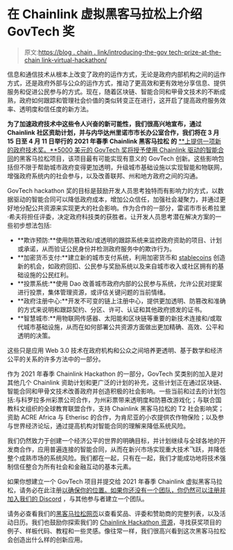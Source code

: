 # 在 Chainlink 虚拟黑客马拉松上介绍 GovTech 奖

> 原文:[https://blog . chain . link/introducing-the-gov tech-prize-at-the-chain link-virtual-hackathon/](https://blog.chain.link/introducing-the-govtech-prize-at-the-chainlink-virtual-hackathon/)

信息和通信技术从根本上改变了政府的运作方式，无论是政府内部机构之间的运作方式，还是政府外部与公众的运作方式，推动了更高效和更有效地分享信息、提供服务和促进公民参与的方式。现在，随着区块链、智能合同和甲骨文技术的不断成熟，政府如何跟踪和管理社会价值的类似转变正在进行，这开启了提高政府服务效率、透明度和信任度的新方法。

**为了加速政府技术中这些令人兴奋的新可能性，我们很高兴地宣布，通过 Chainlink 社区资助计划，并与内华达州里诺市市长办公室合作，我们将在 3 月 15 日至 4 月 11 日举行的 2021 年春季 Chainlink 黑客马拉松** **的** [**上提供一项新的政府技术奖。**5000 美元的 GovTech 奖将授予使用 Chainlink 驱动的](https://chain.link/hackathon)[智能合同](https://chain.link/education/smart-contracts)的黑客马拉松项目，该项目最有可能实现有意义的 GovTech 创新。这些影响包括但不限于帮助城市政府变得更加透明，升级城市基础设施以实现智能和物联网，增强政府系统内的社会参与，以及改善联邦、州和地方政府之间的沟通。

GovTech hackathon 奖的目标是鼓励开发人员思考独特而有影响力的方式，以数据驱动的智能合同可以降低政府成本，增加公众信任，加强社会凝聚力，并通过更好地分配公共资源来实现更大的社会影响。作为合作的一部分，雷诺市市长希拉里·希夫将担任评委，决定政府科技类的获胜者。让开发人员思考潜在解决方案的一些初步想法包括:

*   **欺诈预防:**使用防篡改和/或透明的跟踪系统来监控政府资助的项目、计划或承诺，从而验证公民身份并检测政府服务中的欺诈行为。
*   **加密货币支付:**建立新的城市支付系统，利用加密货币和 [stablecoins](https://blog.chain.link/what-are-stablecoins/) 创造新的机会，如政府回扣、公民参与奖励系统以及来自城市收入或社区拥有的基础设施的公民红利。
*   **投票系统:**使用 Dao 改善城市政府内部的公民参与系统，允许公民对提案进行投票，集体管理资源，或评估关键问题的当前情绪。
*   **政府注册中心:**开发不可变的链上注册中心，提供更加透明、防篡改和准确的方式来说明和跟踪契约、分区、许可、认证和其他政府颁发的证书。
*   **智慧城市:**用物联网传感器、太阳能和区块链等重要的新技术连接和/或取代城市基础设施，从而在如何部署公共资源方面做出更加精确、高效、公平和透明的决策。

这些只是应用 Web 3.0 技术在政府机构和公众之间培养更透明、基于数学和经济公平的关系的许多方法中的一部分。

作为 2021 年春季 Chainlink Hackathon 的一部分，GovTech 奖类别的加入是对其他几个 Chainlink 资助计划和更广泛的计划的补充，这些计划正在通过区块链、智能合同和甲骨文技术改善政府并创造积极的社会影响。一些当前和过去的计划包括:与科罗拉多州彩票公司合作，为州彩票带来透明度和防篡改游戏化；与联合国教科文组织的全球教育联盟合作，支持 Chainlink 黑客马拉松的 T2 社会影响奖；资助 ACRE Africa 与 Etherisc 的合作，为肯尼亚的小农提供农作物保险；以及参与世界经济论坛，通过提高机构对智能合同的理解来降低系统风险。

我们仍然致力于创建一个经济公平的世界的明确目标，并计划继续与全球各地的开发商合作，应用普遍连接的智能合同，从而在新兴市场实现重大技术飞跃，并降低整个成熟市场的系统风险。我们都在一起，只有在一起，我们才能成功地将技术强制信任整合为所有社会和金融互动的基本元素。

如果你想建立一个 GovTech 项目并提交给 2021 年春季 Chainlink 虚拟黑客马拉松，请务必在此注册[以确保你的位置。如果你还没有一个团队，你仍然可以注册并](https://chainlinkcommunity.typeform.com/to/bR4tT3cg)[加入我们的 Discord](https://discordapp.com/invite/aSK4zew) ，与其他参与者建立一个团队。

请务必查看我们的[黑客马拉松网页](https://chain.link/hackathon)以查看奖品、评委和赞助商的完整列表，以及活动日历。我们也鼓励你探索我们的 [Chainlink Hackathon 资源](https://docs.chain.link/docs/hackathon-resources)，寻找获奖项目的例子、样板代码、教程和一些灵感。像往常一样，我们很高兴看到这次黑客马拉松会创造出什么样的创新应用。